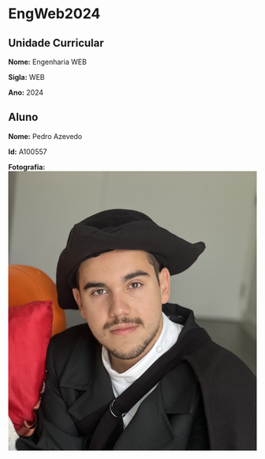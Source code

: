 # EngWeb2024

## Unidade Curricular

**Nome:** Engenharia WEB

**Sigla:** WEB

**Ano:** 2024

## Aluno

**Nome:** Pedro Azevedo

**Id:** A100557

**Fotografia:**
![Fotografia do aluno](./myFoto.jpg)